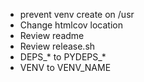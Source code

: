 - prevent venv create on /usr
- Change htmlcov location
- Review readme
- Review release.sh
- DEPS_* to PYDEPS_*
- VENV to VENV_NAME
